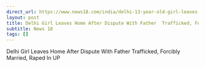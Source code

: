 ```yaml
---
direct_url: https://www.news18.com/india/delhi-13-year-old-girl-leaves-house-after-dispute-with-father-trafficked-married-off-raped-in-uttar-pradesh-shamli-9513219.html
layout: post
title: Delhi Girl Leaves Home After Dispute With Father  Trafficked, Forcibly Married, Raped In UP
subtitle: News 18
tags: []
---
```


Delhi Girl Leaves Home After Dispute With Father  Trafficked, Forcibly Married, Raped In UP
